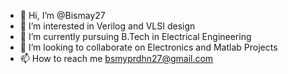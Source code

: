- 👋 Hi, I’m @Bismay27
- 👀 I’m interested in Verilog and VLSI design
- 🌱 I’m currently pursuing B.Tech in Electrical Engineering
- 💞️ I’m looking to collaborate on Electronics and Matlab Projects
- 📫 How to reach me bsmyprdhn27@gmail.com 

<!---
Bismay27/Bismay27 is a ✨ special ✨ repository because its `README.md` (this file) appears on your GitHub profile.
You can click the Preview link to take a look at your changes.
--->

